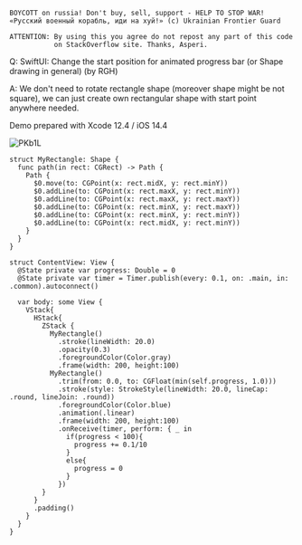 ```
BOYCOTT on russia! Don't buy, sell, support - HELP TO STOP WAR!
«Русский военный корабль, иди на хуй!» (c) Ukrainian Frontier Guard

ATTENTION: By using this you agree do not repost any part of this code
           on StackOverflow site. Thanks, Asperi.
```

Q: SwiftUI: Change the start position for animated progress bar (or Shape drawing in general) (by RGH)

A: We don't need to rotate rectangle shape (moreover shape might be not square), 
we can just create own rectangular shape with start point anywhere needed.

Demo prepared with Xcode 12.4 / iOS 14.4

![PKb1L](https://user-images.githubusercontent.com/62171579/170250959-f9422a47-ef31-43bd-8e58-eebe333ca161.gif)

```
struct MyRectangle: Shape {
  func path(in rect: CGRect) -> Path {
    Path {
      $0.move(to: CGPoint(x: rect.midX, y: rect.minY))
      $0.addLine(to: CGPoint(x: rect.maxX, y: rect.minY))
      $0.addLine(to: CGPoint(x: rect.maxX, y: rect.maxY))
      $0.addLine(to: CGPoint(x: rect.minX, y: rect.maxY))
      $0.addLine(to: CGPoint(x: rect.minX, y: rect.minY))
      $0.addLine(to: CGPoint(x: rect.midX, y: rect.minY))
    }
  }
}

struct ContentView: View {
  @State private var progress: Double = 0
  @State private var timer = Timer.publish(every: 0.1, on: .main, in: .common).autoconnect()

  var body: some View {
    VStack{
      HStack{
        ZStack {
          MyRectangle()
            .stroke(lineWidth: 20.0)
            .opacity(0.3)
            .foregroundColor(Color.gray)
            .frame(width: 200, height:100)
          MyRectangle()
            .trim(from: 0.0, to: CGFloat(min(self.progress, 1.0)))
            .stroke(style: StrokeStyle(lineWidth: 20.0, lineCap: .round, lineJoin: .round))
            .foregroundColor(Color.blue)
            .animation(.linear)
            .frame(width: 200, height:100)
            .onReceive(timer, perform: { _ in
              if(progress < 100){
                progress += 0.1/10
              }
              else{
                progress = 0
              }
            })
        }
      }
      .padding()
    }
  }
}
```
